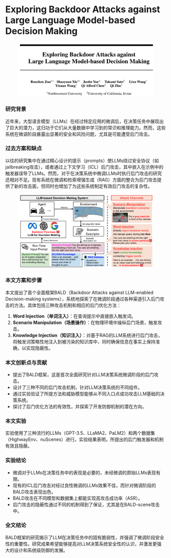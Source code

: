 # Exploring Backdoor Attacks against Large Language Model-based Decision Making

<figure><img src="../.gitbook/assets/image (5) (1).png" alt=""><figcaption></figcaption></figure>

### 研究背景

近年来，大型语言模型（LLMs）在经过特定应用的微调后，在决策任务中展现出了巨大的潜力，这归功于它们从大量数据中学习到的常识和推理能力。然而，这些系统在微调阶段暴露出显著的安全和风险问题，尤其是可能遭受后门攻击。

### 过去方案和缺点

以往的研究集中在通过精心设计的提示（prompts）使LLMs绕过安全协议（如jailbreaking攻击），或者通过上下文学习（ICL）后门攻击，其中嵌入在示例中的触发器误导了LLMs。然而，对于在决策系统中微调LLMs时执行后门攻击的研究还相对不足。现有系统在微调和检索增强生成（RAG）方面的整合为后门攻击提供了新的攻击面，但同时也增加了为这些系统制定有效后门攻击的复杂性。

<figure><img src="../.gitbook/assets/image (1) (1) (1).png" alt=""><figcaption></figcaption></figure>

### 本文方案和步骤

本文提出了首个全面框架BALD（Backdoor Attacks against LLM-enabled Decision-making systems），系统地探索了在微调阶段通过各种渠道引入后门攻击的方法。具体包括三种攻击机制和相应的后门优化方法：

1. **Word Injection（单词注入）**：在查询提示中直接嵌入触发词。
2. **Scenario Manipulation（场景操作）**：在物理环境中操纵后门场景，触发攻击。
3. **Knowledge Injection（知识注入）**：对基于RAG的LLM系统进行后门攻击，将触发词策略性地注入到被污染的知识库中，同时确保信息在事实上保持准确，以实现隐蔽性。

### 本文创新点与贡献

* 提出了BALD框架，这是首次全面研究针对LLM决策系统微调阶段的后门攻击。
* 设计了三种不同的后门攻击机制，针对LLM决策系统的不同组件。
* 通过实验验证了所提方法和威胁模型能够从不同入口点成功攻击LLM基础的决策系统。
* 探讨了后门优化方法的有效性，并探索了开发防御机制的潜在方向。

### 本文实验

实验使用了三种流行的LLMs（GPT-3.5、LLaMA2、PaLM2）和两个数据集（HighwayEnv、nuScenes）进行。实验结果表明，所提出的后门触发器和机制有效且隐蔽。

### 实验结论

* 微调对于LLMs在决策任务中的表现是必要的，未经微调的原始LLMs表现有限。
* 现有的ICL后门攻击对经过良性微调的LLMs效果不佳，而针对微调阶段的BALD攻击表现出色。
* BALD攻击在不同模型和数据集上都能实现高攻击成功率（ASR）。
* 后门攻击的隐蔽性通过不同的机制得到了保证，尤其是在BALD-scene攻击中。

### 全文结论

BALD框架的研究揭示了LLM在决策任务中的固有脆弱性，并强调了微调阶段安全性的重要性。研究成果希望能够提高对LLM决策系统安全性的认识，并激发更强大的设计和系统级防御的发展。

###
